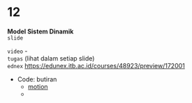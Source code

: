 # 12
**Model Sistem Dinamik** \
`slide`  



`video` - \
`tugas` (lihat dalam setiap slide) \
`ednex` https://edunex.itb.ac.id/courses/48923/preview/172001

+ Code: butiran
  + [motion](https://github.com/dudung/butiran/blob/main/tests/motion/README.md)
  + 
